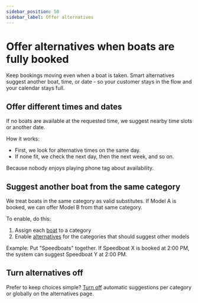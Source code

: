 ```yaml
---
sidebar_position: 50
sidebar_label: Offer alternatives
---
```


# Offer alternatives when boats are fully booked

Keep bookings moving even when a boat is taken. Smart alternatives suggest another boat, time, or date - so your customer stays in the flow and your calendar stays full.

## Offer different times and dates

If no boats are available at the requested time, we suggest nearby time slots or another date.

How it works:

- First, we look for alternative times on the same day.
- If none fit, we check the next day, then the next week, and so on.

Because nobody enjoys playing phone tag about availability.

## Suggest another boat from the same category

We treat boats in the same category as valid substitutes. If Model A is booked, we can offer Model B from that same category.

To enable, do this:

1. Assign each [boat](https://dashboard.letsbook.app/models) to a category
2. Enable [alternatives](https://dashboard.letsbook.app/booking-form/alternatives) for the categories that should suggest other models

Example: Put "Speedboats" together. If Speedboat X is booked at 2:00 PM, the system can suggest Speedboat Y at 2:00 PM.

## Turn alternatives off

Prefer to keep choices simple? [Turn off](https://dashboard.letsbook.app/booking-form/alternatives) automatic suggestions per category or globally on the alternatives page.
